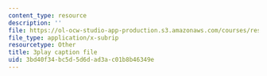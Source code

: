 ```yaml
---
content_type: resource
description: ''
file: https://ol-ocw-studio-app-production.s3.amazonaws.com/courses/res-ll-005-mathematics-of-big-data-and-machine-learning-january-iap-2020/3bd40f34bc5d5d6dad3ac01b8b46349e_zkcj6JrhGy8.vtt
file_type: application/x-subrip
resourcetype: Other
title: 3play caption file
uid: 3bd40f34-bc5d-5d6d-ad3a-c01b8b46349e
---
```


